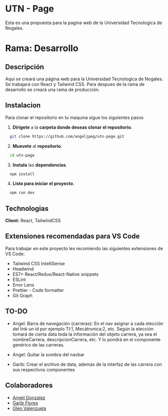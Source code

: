 
# UTN - Page

Esta es una propuesta para la pagina web de la Universidad Tecnologica de Nogales.

# Rama: Desarrollo

## Descripción

Aqui se creará una página web para la Universidad Tecnologica de Nogales. Se trabajará con React y Tailwind CSS.
Para despues de la rama de desarrollo se creará una rama de producción.


## Instalacion

Para clonar el repositorio en tu maquina sigue los siguientes pasos

1. **Dirigete** a la **carpeta donde deseas clonar el repositorio**.
```bash
  git clone https://github.com/angeljpeg/utn-page.git
```
2. **Muevete** al **repositorio**.
```bash
  cd utn-page
```
3. **Instala** las **dependencias**.
```bash
  npm install
```
4. **Listo para iniciar el proyecto**.
```bash
  npm run dev
```

    
## Technologias
 
**Client:** React, TailwindCSS
## Extensiones recomendadas para VS Code

Para trabajar en este proyecto les recomiendo las siguientes extensiones de VS Code:

- Tailwind CSS IntelliSense
- Headwind
- ES7+ React/Redux/React-Native snippets
- ESLint
- Error Lens
- Prettier - Code formatter
- Git Graph

## TO-DO
- Angel: Barra de navegación (carreras): En el nav asignar a cada elección del link un id por ejemplo TI:1, Mecátronica:2, etc. Según la elección tomará de cierta data toda la información del objeto carrera, ya sea el nombreCarrera, descripcionCarrera, etc. Y lo pondrá en el componente genérico de las carreras.

- Angel: Quitar la sombra del navbar

- Garib: Crear el archivo de data, ademas de la interfaz de las carrera con sus respectivos componentes

## Colaboradores

- [Angel Gonzalez](https://github.com/angeljpeg)
- [Garib Flores](https://www.github.com/garibcatastrofe)
- [Glen Valenzuela](https://www.github.com/octokatherine)

